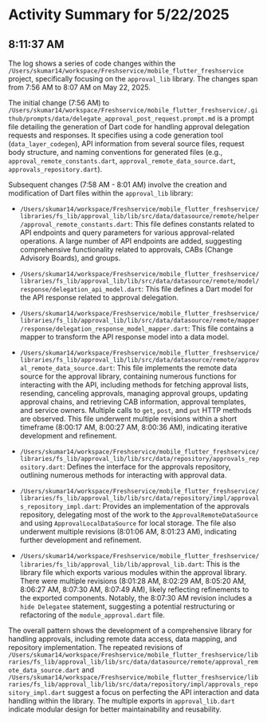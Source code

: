 # Activity Summary for 5/22/2025

## 8:11:37 AM
The log shows a series of code changes within the `/Users/skumar14/workspace/Freshservice/mobile_flutter_freshservice` project, specifically focusing on the `approval_lib` library.  The changes span from 7:56 AM to 8:07 AM on May 22, 2025.

The initial change (7:56 AM) to `/Users/skumar14/workspace/Freshservice/mobile_flutter_freshservice/.github/prompts/data/delegate_approval_post_request.prompt.md` is a prompt file detailing the generation of Dart code for handling approval delegation requests and responses. It specifies using a code generation tool (`data_layer_codegen`), API information from several source files, request body structure, and naming conventions for generated files (e.g., `approval_remote_constants.dart`, `approval_remote_data_source.dart`, `approvals_repository.dart`).

Subsequent changes (7:58 AM - 8:01 AM) involve the creation and modification of Dart files within the `approval_lib` library:

* `/Users/skumar14/workspace/Freshservice/mobile_flutter_freshservice/libraries/fs_lib/approval_lib/lib/src/data/datasource/remote/helper/approval_remote_constants.dart`: This file defines constants related to API endpoints and query parameters for various approval-related operations.  A large number of API endpoints are added, suggesting comprehensive functionality related to approvals, CABs (Change Advisory Boards), and groups.

* `/Users/skumar14/workspace/Freshservice/mobile_flutter_freshservice/libraries/fs_lib/approval_lib/lib/src/data/datasource/remote/model/response/delegation_api_model.dart`: This file defines a Dart model for the API response related to approval delegation.

* `/Users/skumar14/workspace/Freshservice/mobile_flutter_freshservice/libraries/fs_lib/approval_lib/lib/src/data/datasource/remote/mapper/response/delegation_response_model_mapper.dart`: This file contains a mapper to transform the API response model into a data model.

* `/Users/skumar14/workspace/Freshservice/mobile_flutter_freshservice/libraries/fs_lib/approval_lib/lib/src/data/datasource/remote/approval_remote_data_source.dart`: This file implements the remote data source for the approval library, containing numerous functions for interacting with the API, including methods for fetching approval lists, resending, canceling approvals, managing approval groups, updating approval chains, and retrieving CAB information, approval templates, and service owners.  Multiple calls to `get`, `post`, and `put` HTTP methods are observed. This file underwent multiple revisions within a short timeframe (8:00:17 AM, 8:00:27 AM, 8:00:36 AM), indicating iterative development and refinement.

* `/Users/skumar14/workspace/Freshservice/mobile_flutter_freshservice/libraries/fs_lib/approval_lib/lib/src/data/repository/approvals_repository.dart`: Defines the interface for the approvals repository, outlining numerous methods for interacting with approval data.

* `/Users/skumar14/workspace/Freshservice/mobile_flutter_freshservice/libraries/fs_lib/approval_lib/lib/src/data/repository/impl/approvals_repository_impl.dart`: Provides an implementation of the approvals repository, delegating most of the work to the `ApprovalRemoteDataSource` and using `ApprovalLocalDataSource` for local storage. The file also underwent multiple revisions (8:01:06 AM, 8:01:23 AM), indicating further development and refinement.


* `/Users/skumar14/workspace/Freshservice/mobile_flutter_freshservice/libraries/fs_lib/approval_lib/lib/approval_lib.dart`: This is the library file which exports various modules within the approval library. There were multiple revisions (8:01:28 AM, 8:02:29 AM, 8:05:20 AM, 8:06:27 AM, 8:07:30 AM, 8:07:49 AM), likely reflecting refinements to the exported components. Notably, the 8:07:30 AM revision includes a `hide Delegatee` statement, suggesting a potential restructuring or refactoring of the `module_approval.dart` file.

The overall pattern shows the development of a comprehensive library for handling approvals, including remote data access, data mapping, and repository implementation.  The repeated revisions of  `/Users/skumar14/workspace/Freshservice/mobile_flutter_freshservice/libraries/fs_lib/approval_lib/lib/src/data/datasource/remote/approval_remote_data_source.dart` and `/Users/skumar14/workspace/Freshservice/mobile_flutter_freshservice/libraries/fs_lib/approval_lib/lib/src/data/repository/impl/approvals_repository_impl.dart` suggest a focus on perfecting the API interaction and data handling within the library. The multiple exports in `approval_lib.dart` indicate modular design for better maintainability and reusability.
